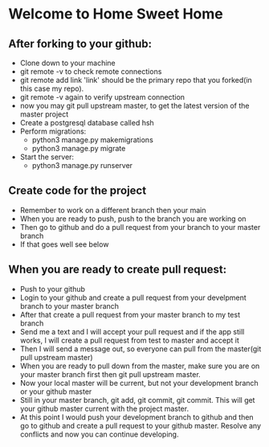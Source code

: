 # Welcome to Home Sweet Home

## After forking to your github:
* Clone down to your machine
* git remote -v to check remote connections
* git remote add link  'link' should be the primary repo that you forked(in this case my repo).
* git remote -v again to verify upstream connection
* now you may git pull upstream master, to get the latest version of the master project
* Create a postgresql database called hsh
* Perform migrations:
  * python3 manage.py makemigrations
  * python3 manage.py migrate
* Start the server:
  * python3 manage.py runserver

## Create code for the project
* Remember to work on a different branch then your main
* When you are ready to push, push to the branch you are working on
* Then go to github and do a pull request from your branch to your master branch
* If that goes well see below

## When you are ready to create pull request:
* Push to your github
* Login to your github and create a pull request from your develpment branch to your master branch
* After that create a pull request from your master branch to my test branch
* Send me a text and I will accept your pull request and if the app still works, I will create a pull request from test to master and accept it
* Then I will send a message out, so everyone can pull from the master(git pull upstream master)
* When you are ready to pull down from the master, make sure you are on your master branch first then git pull upstream master.
* Now your local master will be current, but not your development branch or your github master
* Still in your master branch, git add, git commit, git commit.  This will get your github master current with the project master.
* At this point I would push your development branch to github and then go to github and create a pull request to your github master.  Resolve any conflicts and now you can continue developing.
